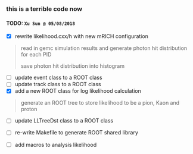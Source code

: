 ### this is a terrible code now

#### TODO: `Xu Sun @ 05/08/2018`

- [x] rewrite likelihood.cxx/h with new mRICH configuration
> read in gemc simulation results and generate photon hit distribution for each PID
>
> save photon hit distribution into histogram

- [ ] update event class to a ROOT class
- [ ] update track class to a ROOT class
- [x] add a new ROOT class for log likelihood calculation
> generate an ROOT tree to store likelihood to be a pion, Kaon and proton
- [ ] update LLTreeDst class to a ROOT class
- [ ] re-write Makefile to generate ROOT shared library
- [ ] add macros to analysis likelihood

